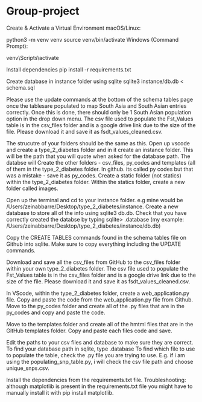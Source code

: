 # Group-project

Create & Activate a Virtual Environment
macOS/Linux:

python3 -m venv venv
source venv/bin/activate
Windows (Command Prompt):

venv\Scripts\activate

Install dependencies
pip install -r requirements.txt

Create database in instance folder using sqlite
sqlite3 instance/db.db < schema.sql

Please use the update commands at the bottom of the schema tables page once the tablesare populated to map South Asia and South Asian entries correctly. Once this is done, there should only be 1 South Asian population option in the drop down menu. The csv file used to populate the Fst_Values table is in the csv_files folder and is a google drive link due to the size of the file. Please download it and save it as fsdt_values_cleaned.csv.






The strucutre of your folders should be the same as this. 
Open up vscode and create a type_2_diabetes folder and in it create an instance folder. This will be the path that you will quote when asked for the database path.
The databse will 
Create the other folders - csv_files, py_codes and templates (all of them in the type_2_diabetes folder. 
In github. its called py codes but that was a mistake - save it as py_codes.
Create a static folder (not statics) within the type_2_diabetes folder. Within the statics folder, create a new folder called images. 

Open up the terminal and cd to your instance folder. e.g mine would be /Users/zeinabbarre/Desktop/type_2_diabetes/instance.
Create a new database to store all of the info using sqlite3 db.db.
Check that you have correctly created the databse by typing sqlite> .database
(my example: /Users/zeinabbarre/Desktop/type_2_diabetes/instance/db.db)

Copy the CREATE TABLES commands found in the schema tables file on Github into sqlite. Make sure to copy everything including the UPDATE commands.

Download and save all the csv_files from GitHub to the csv_files folder within your own type_2_diabetes folder.
The csv file used to populate the Fst_Values table is in the csv_files folder and is a google drive link due to the size of the file. 
Please download it and save it as fsdt_values_cleaned.csv.


In VScode, within the type_2_diabetes folder, create a web_application.py file. Copy and paste the code from the web_application.py file from Github.
Move to the py_codes folder and create all of the .py files that are in the py_codes and copy and paste the code.

Move to the templates folder and create all of the hmtml files that are in the GitHub templates folder. Copy and paste each files code and save.

Edit the paths to your csv files and database to make sure they are correct. To find your database path in sqlite, type .database
To find which file to use to populate the table, check the .py file you are trying to use.
E.g. if i am using the populating_snp_table.py, i will check the csv file path and choose unique_snps.csv. 

Install the dependencies from the requirements.txt file.
Troubleshooting: although matplotlib is present in the requirements.txt file you might have to manually install it with pip install matplotlib.

